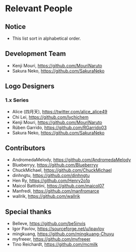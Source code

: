 ﻿# Relevant People 

## Notice

- This list sort in alphabetical order.

## Development Team

- Kenji Mouri, https://github.com/MouriNaruto
- Sakura Neko, https://github.com/SakuraNeko

## Logo Designers

### 1.x Series

- Alice (四月天), https://twitter.com/alice_alice49
- Chi Lei, https://github.com/lychichem
- Kenji Mouri, https://github.com/MouriNaruto
- Rúben Garrido, https://github.com/RGarrido03
- Sakura Neko, https://github.com/SakuraNeko

## Contributors

- AndromedaMelody, https://github.com/AndromedaMelody
- Blueberryy, https://github.com/Blueberryy
- ChuckMichael, https://github.com/ChuckMichael
- dinhngtu, https://github.com/dinhngtu
- Hen Ry, https://github.com/Henry2o1o
- Maicol Battistini, https://github.com/maicol07
- Manfredi, https://github.com/manfromarce
- wallrik, https://github.com/wallrik

## Special thanks

- Belleve, https://github.com/be5invis
- Igor Pavlov, https://sourceforge.net/u/ipavlov
- mingkuang, https://github.com/mingkuang-Chuyu
- myfreeer, https://github.com/myfreeer
- Tino Reichardt, https://github.com/mcmilk
